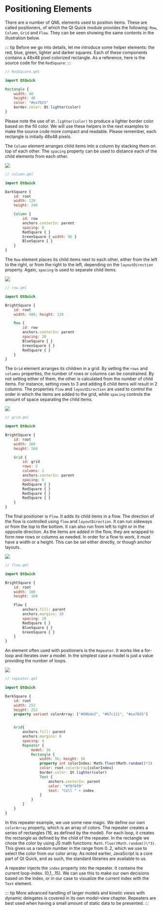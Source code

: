 # Positioning Elements

There are a number of QML elements used to position items. These are called positioners, of which the Qt Quick module provides the following: `Row`, `Column`, `Grid` and `Flow`. They can be seen showing the same contents in the illustration below.


::: tip
Before we go into details, let me introduce some helper elements: the red, blue, green, lighter and darker squares. Each of these components contains a 48x48 pixel colorized rectangle. As a reference, here is the source code for the `RedSquare`:
:::

```qml
// RedSquare.qml

import QtQuick

Rectangle {
    width: 48
    height: 48
    color: "#ea7025"
    border.color: Qt.lighter(color)
}
```

Please note the use of `Qt.lighter(color)` to produce a lighter border color based on the fill color. We will use these helpers in the next examples to make the source code more compact and readable. Please remember, each rectangle is initially 48x48 pixels.

The `Column` element arranges child items into a column by stacking them on top of each other. The `spacing` property can be used to distance each of the child elements from each other.

![](./assets/column.png)

```qml
// column.qml

import QtQuick

DarkSquare {
    id: root
    width: 120
    height: 240

    Column {
        id: row
        anchors.centerIn: parent
        spacing: 8
        RedSquare { }
        GreenSquare { width: 96 }
        BlueSquare { }
    }
}
```

The `Row` element places its child items next to each other, either from the left to the right, or from the right to the left, depending on the `layoutDirection` property. Again, `spacing` is used to separate child items.

![](./assets/row.png)

```qml
// row.qml

import QtQuick

BrightSquare {
    id: root
    width: 400; height: 120

    Row {
        id: row
        anchors.centerIn: parent
        spacing: 20
        BlueSquare { }
        GreenSquare { }
        RedSquare { }
    }
}
```

The `Grid` element arranges its children in a grid. By setting the `rows` and `columns` properties, the number of rows or columns can be constrained. By not setting either of them, the other is calculated from the number of child items. For instance, setting rows to 3 and adding 6 child items will result in 2 columns. The properties `flow` and `layoutDirection` are used to control the order in which the items are added to the grid, while `spacing` controls the amount of space separating the child items.

![](./assets/grid.png)

```qml
// grid.qml

import QtQuick

BrightSquare {
    id: root
    width: 160
    height: 160

    Grid {
        id: grid
        rows: 2
        columns: 2
        anchors.centerIn: parent
        spacing: 8
        RedSquare { }
        RedSquare { }
        RedSquare { }
        RedSquare { }
    }
}
```

The final positioner is `Flow`. It adds its child items in a flow. The direction of the flow is controlled using `flow` and `layoutDirection`. It can run sideways or from the top to the bottom. It can also run from left to right or in the opposite direction. As the items are added in the flow, they are wrapped to form new rows or columns as needed. In order for a flow to work, it must have a width or a height. This can be set either directly, or though anchor layouts.

![](./assets/flow.png)

```qml
// flow.qml

import QtQuick

BrightSquare {
    id: root
    width: 160
    height: 160

    Flow {
        anchors.fill: parent
        anchors.margins: 20
        spacing: 20
        RedSquare { }
        BlueSquare { }
        GreenSquare { }
    }
}
```

An element often used with positioners is the `Repeater`. It works like a for-loop and iterates over a model. In the simplest case a model is just a value providing the number of loops.

![](./assets/repeater.png)


```qml
// repeater.qml

import QtQuick

DarkSquare {
    id: root
    width: 252
    height: 252
    property variant colorArray: ["#00bde3", "#67c111", "#ea7025"]


    Grid{
        anchors.fill: parent
        anchors.margins: 8
        spacing: 4
        Repeater {
            model: 16
            Rectangle {
                width: 56; height: 56
                property int colorIndex: Math.floor(Math.random()*3)
                color: root.colorArray[colorIndex]
                border.color: Qt.lighter(color)
                Text {
                    anchors.centerIn: parent
                    color: "#f0f0f0"
                    text: "Cell " + index
                }
            }
        }
    }
}
```

In this repeater example, we use some new magic. We define our own `colorArray` property, which is an array of colors. The repeater creates a series of rectangles (16, as defined by the model). For each loop, it creates the rectangle as defined by the child of the repeater. In the rectangle we chose the color by using JS math functions: `Math.floor(Math.random()\*3)`. This gives us a random number in the range from 0..2, which we use to select the color from our color array. As noted earlier, JavaScript is a core part of Qt Quick, and as such, the standard libraries are available to us.

A repeater injects the `index` property into the repeater. It contains the current loop-index. (0,1,..15). We can use this to make our own decisions based on the index, or in our case to visualize the current index with the `Text` element.

::: tip
More advanced handling of larger models and kinetic views with dynamic delegates is covered in its own model-view chapter. Repeaters are best used when having a small amount of static data to be presented.
:::

